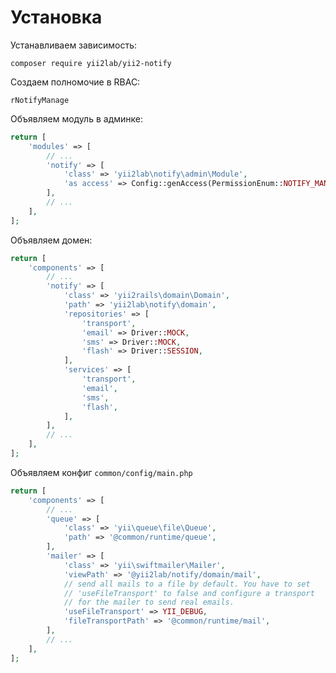 Установка
===

Устанавливаем зависимость:

```
composer require yii2lab/yii2-notify
```

Создаем полномочие в RBAC:

```
rNotifyManage
```

Объявляем модуль в админке:

```php
return [
	'modules' => [
		// ...
		'notify' => [
			'class' => 'yii2lab\notify\admin\Module',
			'as access' => Config::genAccess(PermissionEnum::NOTIFY_MANAGE),
		],
		// ...
	],
];
```

Объявляем домен:

```php
return [
	'components' => [
		// ...
		'notify' => [
			'class' => 'yii2rails\domain\Domain',
			'path' => 'yii2lab\notify\domain',
			'repositories' => [
				'transport',
				'email' => Driver::MOCK,
				'sms' => Driver::MOCK,
				'flash' => Driver::SESSION,
			],
			'services' => [
				'transport',
				'email',
				'sms',
				'flash',
			],
		],
		// ...
	],
];
```

Объявляем конфиг `common/config/main.php`

```php
return [
	'components' => [
		// ...
		'queue' => [
			'class' => 'yii\queue\file\Queue',
			'path' => '@common/runtime/queue',
		],
		'mailer' => [
			'class' => 'yii\swiftmailer\Mailer',
			'viewPath' => '@yii2lab/notify/domain/mail',
			// send all mails to a file by default. You have to set
			// 'useFileTransport' to false and configure a transport
			// for the mailer to send real emails.
			'useFileTransport' => YII_DEBUG,
			'fileTransportPath' => '@common/runtime/mail',
		],
		// ...
	],
];
```
